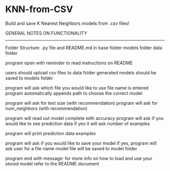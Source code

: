 # KNN-from-CSV
Build and save K Nearest Neighbors models from .csv files!


GENERAL NOTES ON FUNCTIONALITY
______________________________

Folder Structure:
.py file and README.md in base folder
models folder
data folder

program open with reminder to read instructions on README

users should upload csv files to data folder
generated models should be saved to models folder

program will ask which file you would like to use
file name is entered
program automatically appends path to choose the correct model

program will ask for test size (with recommendation)
program will ask for num_neighbors (with recommendation)

program will read out model complete with accuracy
program will ask if you would like to see prediction data
if yes it will ask number of examples

program will print prediction data examples

program will ask if you would like to save your model
if yes, program will ask user for a file name
model file will be saved to model folder

program end with message:
for more info on how to load and use your stored model
refer to the README document



